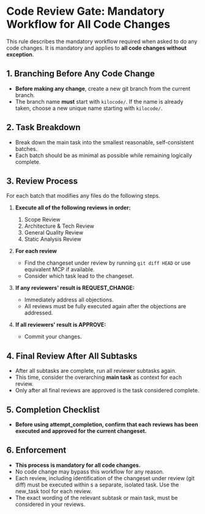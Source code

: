 # Code Review Gate: Mandatory Workflow for All Code Changes

This rule describes the mandatory workflow required when asked to do any code changes. It is mandatory and applies to **all code changes without
exception**.

## 1. Branching Before Any Code Change

- **Before making any change**, create a new git branch from the current branch.
- The branch name **must** start with `kilocode/`. If the name is already taken, choose a new unique name starting with `kilocode/`.

## 2. Task Breakdown

- Break down the main task into the smallest reasonable, self-consistent batches.
- Each batch should be as minimal as possible while remaining logically complete.

## 3. Review Process

For each batch that modifies any files do the following steps.

1. **Execute all of the following reviews in order:**
    1. Scope Review
    2. Architecture & Tech Review
    3. General Quality Review
    4. Static Analysis Review

2. **For each review**
    - Find the changeset under review by running `git diff HEAD` or use equivalent MCP if available.
    - Consider which task lead to the changeset.

3. **If any reviewers' result is REQUEST_CHANGE:**
    - Immediately address all objections.
    - All reviews must be fully executed again after the objections are addressed.

4. **If all reviewers' result is APPROVE:**
    - Commit your changes.

## 4. Final Review After All Subtasks

- After all subtasks are complete, run all reviewer subtasks again.
- This time, consider the overarching **main task** as context for each review.
- Only after all final reviews are approved is the task considered complete.

## 5. Completion Checklist

- **Before using attempt_completion, confirm that each reviews has been executed and approved for the current changeset.**

## 6. Enforcement

- **This process is mandatory for all code changes.**
- No code change may bypass this workflow for any reason.
- Each review, including identification of the changeset under review (git diff) must be executed within s a separate, isolated task. Use the new_task
  tool for each review.
- The exact wording of the relevant subtask or main task, must be considered in your reviews.
